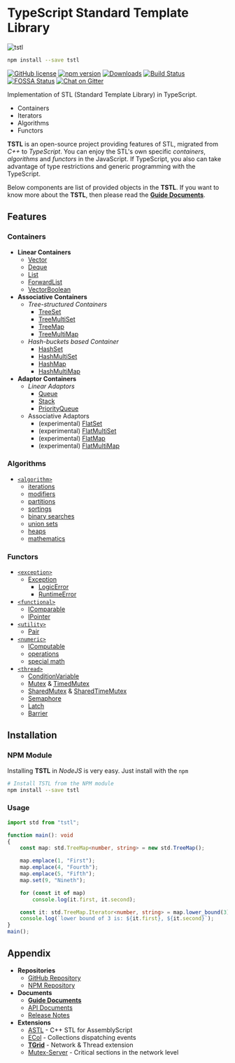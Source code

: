 # TypeScript Standard Template Library
![tstl](https://user-images.githubusercontent.com/13158709/222362879-3da6c27f-8f73-4b1d-b63a-ec23ff51e71e.png)

```bash
npm install --save tstl
```

[![GitHub license](https://img.shields.io/badge/license-MIT-blue.svg)](https://github.com/samchon/tstl/blob/master/LICENSE)
[![npm version](https://badge.fury.io/js/tstl.svg)](https://www.npmjs.com/package/tstl)
[![Downloads](https://img.shields.io/npm/dm/tstl.svg)](https://www.npmjs.com/package/tstl)
[![Build Status](https://github.com/samchon/tstl/workflows/build/badge.svg)](https://github.com/samchon/tstl/actions?query=workflow%3Abuild)
[![FOSSA Status](https://app.fossa.io/api/projects/git%2Bgithub.com%2Fsamchon%2Ftstl.svg?type=shield)](https://app.fossa.io/projects/git%2Bgithub.com%2Fsamchon%2Ftstl?ref=badge_shield)
[![Chat on Gitter](https://badges.gitter.im/samchon/tstl.svg)](https://gitter.im/samchon/tstl?utm_source=badge&utm_medium=badge&utm_campaign=pr-badge&utm_content=badge)

Implementation of STL (Standard Template Library) in TypeScript.
  - Containers
  - Iterators
  - Algorithms
  - Functors

**TSTL** is an open-source project providing features of STL, migrated from *C++* to *TypeScript*. You can enjoy the STL's own specific *containers*, *algorithms* and *functors* in the JavaScript. If TypeScript, you also can take advantage of type restrictions and generic programming with the TypeScript.

Below components are list of provided objects in the **TSTL**. If you want to know more about the **TSTL**, then please read the [**Guide Documents**](https://github.com/samchon/tstl/wiki).




## Features
### Containers
  - **Linear Containers**
    - [Vector](https://samchon.github.io/tstl/api/classes/std.vector.html)
    - [Deque](https://samchon.github.io/tstl/api/classes/std.deque.html)
    - [List](https://samchon.github.io/tstl/api/classes/std.list.html)
    - [ForwardList](https://samchon.github.io/tstl/api/classes/std.forwardlist.html)
    - [VectorBoolean](https://samchon.github.io/tstl/api/classes/std.vectorboolean.html)
  - **Associative Containers**
    - *Tree-structured Containers*
      - [TreeSet](https://samchon.github.io/tstl/api/classes/std.treeset.html)
      - [TreeMultiSet](https://samchon.github.io/tstl/api/classes/std.treemultiset.html)
      - [TreeMap](https://samchon.github.io/tstl/api/classes/std.treemap.html)
      - [TreeMultiMap](https://samchon.github.io/tstl/api/classes/std.treemultimap.html)
    - *Hash-buckets based Container*
      - [HashSet](https://samchon.github.io/tstl/api/classes/std.hashset.html)
      - [HashMultiSet](https://samchon.github.io/tstl/api/classes/std.hashmultiset.html)
      - [HashMap](https://samchon.github.io/tstl/api/classes/std.hashmap.html)
      - [HashMultiMap](https://samchon.github.io/tstl/api/classes/std.hashmultimap.html)
  - **Adaptor Containers**
    - *Linear Adaptors*
      - [Queue](https://samchon.github.io/tstl/api/classes/std.queue.html)
      - [Stack](https://samchon.github.io/tstl/api/classes/std.stack.html)
      - [PriorityQueue](https://samchon.github.io/tstl/api/classes/std.priorityqueue.html)
    - Associative Adaptors
      - (experimental) [FlatSet](https://samchon.github.io/tstl/api/classes/std_experimental.flatset.html)
      - (experimental) [FlatMultiSet](https://samchon.github.io/tstl/api/classes/std_experimental.flatmultiset.html)
      - (experimental) [FlatMap](https://samchon.github.io/tstl/api/classes/std_experimental.flatmap.html)
      - (experimental) [FlatMultiMap](https://samchon.github.io/tstl/api/classes/std_experimental.flatmultimap.html)

### Algorithms
- [`<algorithm>`](http://www.cplusplus.com/reference/algorithm/)
    - [iterations](https://github.com/samchon/tstl/blob/master/src/algorithm/iterations.ts)
    - [modifiers](https://github.com/samchon/tstl/blob/master/src/algorithm/modifiers.ts)
    - [partitions](https://github.com/samchon/tstl/blob/master/src/algorithm/partitions.ts)
    - [sortings](https://github.com/samchon/tstl/blob/master/src/algorithm/sortings.ts)
    - [binary searches](https://github.com/samchon/tstl/blob/master/src/algorithm/binary_searches.ts)
    - [union sets](https://github.com/samchon/tstl/blob/master/src/algorithm/union_sets.ts)
    - [heaps](https://github.com/samchon/tstl/blob/master/src/algorithm/heaps.ts)
    - [mathematics](https://github.com/samchon/tstl/blob/master/src/algorithm/mathematics.ts)

### Functors
  - [`<exception>`](http://www.cplusplus.com/reference/exception/)
    - [Exception](https://samchon.github.io/tstl/api/classes/std.exception.html)
      - [LogicError](https://samchon.github.io/tstl/api/classes/std.logicerror.html)
      - [RuntimeError](https://samchon.github.io/tstl/api/classes/std.runtimeerror.html)
  - [`<functional>`](http://www.cplusplus.com/reference/functional/)
    - [IComparable](https://samchon.github.io/tstl/api/interfaces/std.icomparable.html)
    - [IPointer](https://samchon.github.io/tstl/api/interfaces/std.ipointer.html)
  - [`<utility>`](http://www.cplusplus.com/reference/utility/)
    - [Pair](https://samchon.github.io/tstl/api/classes/std.pair.html)
  - [`<numeric>`](http://en.cppreference.com/w/cpp/numeric)
    - [IComputable](https://github.com/samchon/tstl/blob/master/src/numeric/IComputable.ts)
    - [operations](https://github.com/samchon/tstl/blob/master/src/numeric/operations.ts)
    - [special math](http://en.cppreference.com/w/cpp/numeric/special_math)
  - [`<thread>`](https://github.com/samchon/tstl/blob/master/src/thread.ts)
    - [ConditionVariable](https://samchon.github.io/tstl/api/classes/std.conditionvariable.html)
    - [Mutex](https://samchon.github.io/tstl/api/classes/std.mutex.html) & [TimedMutex](https://samchon.github.io/tstl/api/classes/std.timedmutex.html)
    - [SharedMutex](https://samchon.github.io/tstl/api/classes/std.sharedmutex.html) & [SharedTimeMutex](https://samchon.github.io/tstl/api/classes/std.sharedtimedmutex.html)
    - [Semaphore](https://samchon.github.io/tstl/api/classes/std.semaphore.html)
    - [Latch](https://samchon.github.io/tstl/api/classes/std.latch.html)
    - [Barrier](https://samchon.github.io/tstl/api/classes/std.barrier.html)




## Installation
### NPM Module
Installing **TSTL** in *NodeJS* is very easy. Just install with the `npm`

```bash
# Install TSTL from the NPM module
npm install --save tstl
```

### Usage
``` typescript
import std from "tstl";

function main(): void
{
    const map: std.TreeMap<number, string> = new std.TreeMap();

    map.emplace(1, "First");
    map.emplace(4, "Fourth");
    map.emplace(5, "Fifth");
    map.set(9, "Nineth");

    for (const it of map)
        console.log(it.first, it.second);

    const it: std.TreeMap.Iterator<number, string> = map.lower_bound(3);
    console.log(`lower bound of 3 is: ${it.first}, ${it.second}`);
}
main();
```




## Appendix
  - **Repositories**
    - [GitHub Repository](https://github.com/samchon/tstl)
    - [NPM Repository](https://www.npmjs.com/package/tstl)
  - **Documents**
    - [**Guide Documents**](https://github.com/samchon/tstl/wiki)
    - [API Documents](https://samchon.github.io/tstl/api)
    - [Release Notes](https://github.com/samchon/tstl/releases)
  - **Extensions**
    - [ASTL](https://github.com/samchon/astl) - C++ STL for AssemblyScript
    - [ECol](https://github.com/samchon/ecol) - Collections dispatching events
    - [**TGrid**](https://github.com/samchon/tgrid) - Network & Thread extension
    - [Mutex-Server](https://github.com/samchon/mutex-server) - Critical sections in the network level
